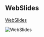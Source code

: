 ## WebSlides

[WebSlides](https://grepcharm.github.io/WebSlides/)

![WebSlides](https://grepcharm.github.io/WebSlides/assets/images/davinci.png)
